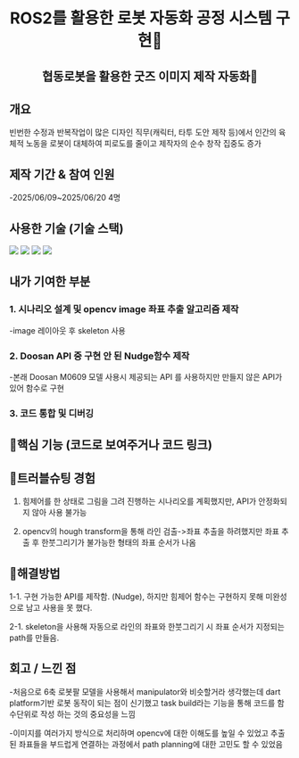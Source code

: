 <h1 align="center">ROS2를 활용한 로봇 자동화 공정 시스템 구현🔬 </h1>

<h2 align="center">협동로봇을 활용한 굿즈 이미지 제작 자동화📝 </h2>



## 개요


빈번한 수정과 반복작업이 많은 디자인 직무(캐릭터, 타투 도안 제작 등)에서 인간의 육체적 노동을 로봇이 대체하여 피로도를 줄이고 제작자의 순수 창작 집중도 증가






## 제작 기간 & 참여 인원


-2025/06/09~2025/06/20  4명






## 사용한 기술 (기술 스택)  


<img src="https://img.shields.io/badge/python-blue?style=for-the-badge&logo=python&logoColor=white">   <img src="https://img.shields.io/badge/ROS2-black?style=for-the-badge&logo=ros&logoColor=#22314E">   <img src="https://img.shields.io/badge/OpenCV-5C3EE8?style=for-the-badge&logo=opencv&logoColor=white">    <img src="https://img.shields.io/badge/DoosanAPI-blue?style=for-the-badge&logo=DoosanAPI&logoColor=white">







## 내가 기여한 부분


### 1. 시나리오 설계 및 opencv image 좌표 추출 알고리즘 제작

-image 레이아웃 후 skeleton 사용


### 2. Doosan API 중 구현 안 된 Nudge함수 제작



-본래 Doosan M0609 모델 사용시 제공되는 API 를 사용하지만 만들지 않은 API가 있어 함수로 구현


### 3. 코드 통합 및 디버깅



## 🌟핵심 기능 (코드로 보여주거나 코드 링크)







   
## 🎯트러블슈팅 경험  


1. 힘제어를 한 상태로 그림을 그려 진행하는 시나리오를 계획했지만, API가 안정화되지 않아 사용 불가능


2. opencv의 hough transform을 통해 라인 검출->좌표 추출을 하려했지만 좌표 추출 후 한붓그리기가 불가능한 형태의 좌표 순서가 나옴








## 🔨해결방법


1-1. 구현 가능한 API를 제작함. (Nudge), 
하지만 힘제어 함수는 구현하지 못해 미완성으로 남고 사용을 못 했다.



2-1. skeleton을 사용해 자동으로 라인의 좌표와 한붓그리기 시 좌표 순서가 지정되는 path를 만들음.




## 회고 / 느낀 점

-처음으로 6축 로봇팔 모델을 사용해서 manipulator와 비슷할거라 생각했는데 dart platform기반 로봇 동작이 되는 점이 신기했고 task build라는 기능을 통해 코드를 함수단위로 작성 하는 것의 중요성을 느낌

-이미지를 여러가지 방식으로 처리하며 opencv에 대한 이해도를 높일 수 있었고 추출된 좌표들을 부드럽게 연결하는 과정에서 path planning에 대한 고민도 할 수 있었음
